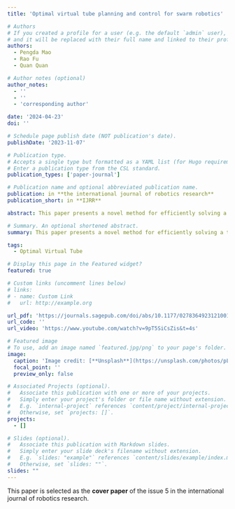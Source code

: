 ```yaml
---
title: 'Optimal virtual tube planning and control for swarm robotics'

# Authors
# If you created a profile for a user (e.g. the default `admin` user), write the username (folder name) here
# and it will be replaced with their full name and linked to their profile.
authors:
  - Pengda Mao
  - Rao Fu
  - Quan Quan

# Author notes (optional)
author_notes:
  - ''
  - ''
  - 'corresponding author'

date: '2024-04-23'
doi: ''

# Schedule page publish date (NOT publication's date).
publishDate: '2023-11-07'

# Publication type.
# Accepts a single type but formatted as a YAML list (for Hugo requirements).
# Enter a publication type from the CSL standard.
publication_types: ['paper-journal']

# Publication name and optional abbreviated publication name.
publication: in **the international journal of robotics research**
publication_short: in **IJRR**

abstract: This paper presents a novel method for efficiently solving a trajectory planning problem for swarm robotics in cluttered environments. Recent research has demonstrated high success rates in real-time local trajectory planning for swarm robotics in cluttered environments, but optimizing trajectories for each robot is still computationally expensive, with a computational complexity from $O(k(n_t,\varepsilon)n_t^2)$ to $O(k(n_t,\varepsilon )n_t^3)$ where $n_t$ is the number of parameters in the parameterized trajectory, \varepsilon is precision and $k(n_t,\varepsilon )$ is the number of iterations with respect to $n_t$ and \varepsilon. Furthermore, the swarm is difficult to move as a group. To address this issue, we define and then construct the optimal virtual tube, which includes infinite optimal trajectories. Under certain conditions, any optimal trajectory in the optimal virtual tube can be expressed as a convex combination of a finite number of optimal trajectories, with a computational complexity of $O(n_t)$. Afterward, a hierarchical approach including a planning method of the optimal virtual tube with minimizing energy and distributed model predictive control is proposed. In simulations and experiments, the proposed approach is validated and its effectiveness over other methods is demonstrated through comparison.

# Summary. An optional shortened abstract.
summary: This paper presents a novel method for efficiently solving a trajectory planning problem for swarm robotics in cluttered environments.

tags:
  - Optimal Virtual Tube

# Display this page in the Featured widget?
featured: true

# Custom links (uncomment lines below)
# links:
# - name: Custom Link
#   url: http://example.org

url_pdf: 'https://journals.sagepub.com/doi/abs/10.1177/02783649231210012?journalCode=ijra'
url_code: ''
url_video: 'https://www.youtube.com/watch?v=9pT5SiCsZis&t=4s'

# Featured image
# To use, add an image named `featured.jpg/png` to your page's folder.
image:
  caption: 'Image credit: [**Unsplash**](https://unsplash.com/photos/pLCdAaMFLTE)'
  focal_point: ''
  preview_only: false

# Associated Projects (optional).
#   Associate this publication with one or more of your projects.
#   Simply enter your project's folder or file name without extension.
#   E.g. `internal-project` references `content/project/internal-project/index.md`.
#   Otherwise, set `projects: []`.
projects:
  - []

# Slides (optional).
#   Associate this publication with Markdown slides.
#   Simply enter your slide deck's filename without extension.
#   E.g. `slides: "example"` references `content/slides/example/index.md`.
#   Otherwise, set `slides: ""`.
slides: ""
---
```

This paper is selected as the **cover paper** of the issue 5 in the international journal of robotics research.